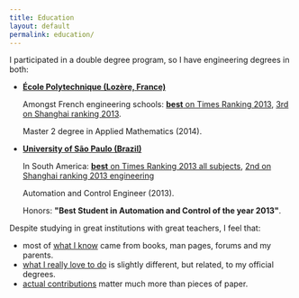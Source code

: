```yaml
---
title: Education
layout: default
permalink: education/
---
```


I participated in a double degree program, so I have engineering degrees in both:

- [**École Polytechnique (Lozère, France)**](http://www.shanghairanking.com/World-University-Rankings/Ecole-Polytechnique.html)

    Amongst French engineering schools: [**best** on Times Ranking 2013](http://www.timeshighereducation.co.uk/world-university-rankings/2013-14/subject-ranking/subject/engineering-and-IT), [3rd on Shanghai ranking 2013](http://www.shanghairanking.com/FieldENG2013.html).

    Master 2 degree in Applied Mathematics (2014).

- [**University of São Paulo (Brazil)**](http://www.shanghairanking.com/World-University-Rankings/University-of-Sao-Paulo.html)

    In South America: [**best** on Times Ranking 2013 all subjects](http://www.timeshighereducation.co.uk/world-university-rankings/2013-14/world-ranking/region/south-america), [2nd on Shanghai ranking 2013 engineering](http://www.shanghairanking.com/FieldENG2013.html)

    Automation and Control Engineer (2013).

    Honors: **"Best Student in Automation and Control of the year 2013"**.

Despite studying in great institutions with great teachers, I feel that:

- most of [what I know](/self-evaluation) came from books, man pages, forums and my parents.
- [what I really love to do](/interests) is slightly different, but related, to my official degrees.
- [actual contributions](/contrib) matter much more than pieces of paper.
